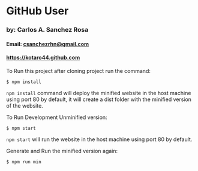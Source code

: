 # GitHub User
### by: Carlos A. Sanchez Rosa
#### Email: csanchezrhn@gmail.com
#### https://kotaro44.github.com

To Run this project after cloning project run the command:
```
$ npm install
```

`npm install` command will deploy the minified website in the host machine using port 80 by default, it will create a dist folder with the minified version of the website.

To Run Development Unminified version:
```
$ npm start
```

`npm start` will run the website in the host machine using port 80 by default.

Generate and Run the minified version again:
```
$ npm run min
```
